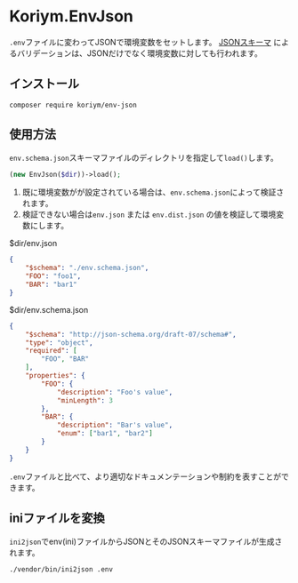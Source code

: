 # Koriym.EnvJson

`.env`ファイルに変わってJSONで環境変数をセットします。
[JSONスキーマ](https://json-schema.org/) によるバリデーションは、JSONだけでなく環境変数に対しても行われます。

## インストール

    composer require koriym/env-json

## 使用方法

`env.schema.json`スキーマファイルのディレクトリを指定して`load()`します。

```php
(new EnvJson($dir))->load();
```

 1) 既に環境変数がが設定されている場合は、`env.schema.json`によって検証されます。
 2) 検証できない場合は`env.json` または `env.dist.json` の値を検証して環境変数にします。


$dir/env.json

```json
{
    "$schema": "./env.schema.json",
    "FOO": "foo1",
    "BAR": "bar1"
}
```

$dir/env.schema.json

```json
{
    "$schema": "http://json-schema.org/draft-07/schema#",
    "type": "object",
    "required": [
        "FOO", "BAR"
    ],
    "properties": {
        "FOO": {
            "description": "Foo's value",
            "minLength": 3
        },
        "BAR": {
            "description": "Bar's value",
            "enum": ["bar1", "bar2"]
        }
    }
}
```

`.env`ファイルと比べて、より適切なドキュメンテーションや制約を表すことができます。

## iniファイルを変換

`ini2json`でenv(ini)ファイルからJSONとそのJSONスキーマファイルが生成されます。

```
./vendor/bin/ini2json .env
```
